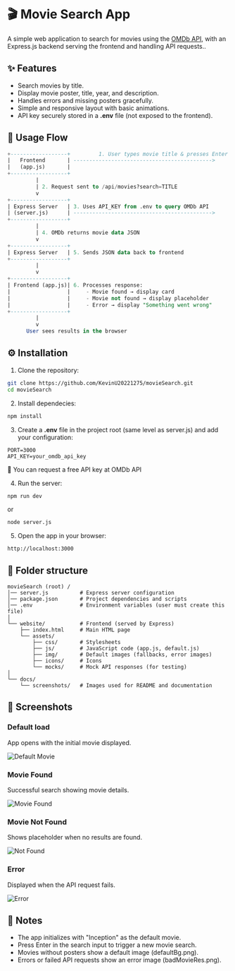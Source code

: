 # 🎬 Movie Search App

A simple web application to search for movies using the [OMDb API](http://www.omdbapi.com/), with an Express.js backend serving the frontend and handling API requests..

## ✨ Features
- Search movies by title.
- Display movie poster, title, year, and description.
- Handles errors and missing posters gracefully.
- Simple and responsive layout with basic animations.
- API key securely stored in a **.env** file (not exposed to the frontend).

## 🔄 Usage Flow
```sql
+------------------+         1. User types movie title & presses Enter
|   Frontend       | -------------------------------------------->
|   (app.js)       |                                              
+------------------+                                              
         |                                                       
         | 2. Request sent to /api/movies?search=TITLE            
         v                                                       
+------------------+                                              
| Express Server   | 3. Uses API_KEY from .env to query OMDb API  
| (server.js)      | -------------------------------------------->
+------------------+                                              
         |                                                       
         | 4. OMDb returns movie data JSON                        
         v                                                       
+------------------+                                              
| Express Server   | 5. Sends JSON data back to frontend          
+------------------+                                              
         |                                                       
         v                                                       
+------------------+                                              
| Frontend (app.js)| 6. Processes response:                       
|                  |     - Movie found → display card             
|                  |     - Movie not found → display placeholder  
|                  |     - Error → display "Something went wrong"  
+------------------+                                              
         |                                                       
         v                                                       
      User sees results in the browser

```

## ⚙️ Installation
1. Clone the repository:
```bash
git clone https://github.com/KevinU20221275/movieSearch.git
cd movieSearch
```

2. Install dependecies:
```bash
npm install
```

3. Create a **.env** file in the project root (same level as server.js) and add your configuration:
```text
PORT=3000
API_KEY=your_omdb_api_key
```
🔑 You can request a free API key at OMDb API

4. Run the server:
```bash
npm run dev
```
or 
```bash
node server.js
```

5. Open the app in your browser:
```text
http://localhost:3000
```

## 📂 Folder structure

```text
movieSearch (root) /
│── server.js          # Express server configuration
│── package.json       # Project dependencies and scripts
│── .env               # Environment variables (user must create this file)
│
└── website/           # Frontend (served by Express)
    ├── index.html     # Main HTML page
    └── assets/
        ├── css/       # Stylesheets
        ├── js/        # JavaScript code (app.js, default.js)
        ├── img/       # Default images (fallbacks, error images)
        ├── icons/     # Icons
        └── mocks/     # Mock API responses (for testing)
│
└── docs/
    └── screenshots/   # Images used for README and documentation
```

## 📸 Screenshots

### Default load
App opens with the initial movie displayed.

![Default Movie](/docs/screenshots/default.png)

### Movie Found
Successful search showing movie details.

![Movie Found](/docs/screenshots/success.png)

### Movie Not Found
Shows placeholder when no results are found.

![Not Found](/docs/screenshots/not-found.png)

### Error
Displayed when the API request fails.

![Error](/docs/screenshots/error.png)

## 📝 Notes
- The app initializes with "Inception" as the default movie.
- Press Enter in the search input to trigger a new movie search.
- Movies without posters show a default image (defaultBg.png).
- Errors or failed API requests show an error image (badMovieRes.png).